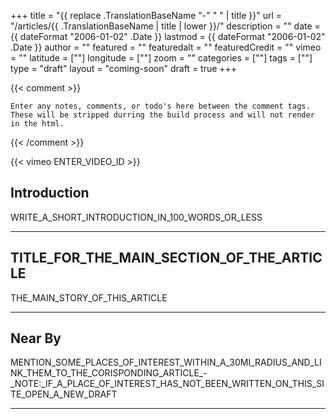 +++
title           = "{{ replace .TranslationBaseName "-" " " | title }}"
url             = "/articles/{{ .TranslationBaseName | title | lower }}/"
description     = ""
date            = {{ dateFormat "2006-01-02" .Date }}
lastmod         = {{ dateFormat "2006-01-02" .Date }}
author          = ""
featured        = ""
featuredalt     = ""
featuredCredit  = ""
vimeo           = ""
latitude        = [""]
longitude       = [""]
zoom            = ""
categories      = [""]
tags            = [""]
type            = "draft"
layout          = "coming-soon"
draft           = true
+++

{{< comment >}}

    Enter any notes, comments, or todo's here between the comment tags.
    These will be stripped durring the build process and will not render in the html.

{{< /comment >}}

{{< vimeo ENTER_VIDEO_ID >}}

## Introduction

WRITE_A_SHORT_INTRODUCTION_IN_100_WORDS_OR_LESS

---

## TITLE_FOR_THE_MAIN_SECTION_OF_THE_ARTICLE

THE_MAIN_STORY_OF_THIS_ARTICLE

---

## Near By

MENTION_SOME_PLACES_OF_INTEREST_WITHIN_A_30MI_RADIUS_AND_LINK_THEM_TO_THE_CORISPONDING_ARTICLE_-_NOTE:_IF_A_PLACE_OF_INTEREST_HAS_NOT_BEEN_WRITTEN_ON_THIS_SITE_OPEN_A_NEW_DRAFT

---
